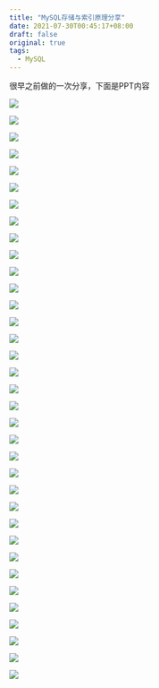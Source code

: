 ```yaml
---
title: "MySQL存储与索引原理分享"
date: 2021-07-30T00:45:17+08:00
draft: false 
original: true
tags: 
  - MySQL
---
```


很早之前做的一次分享，下面是PPT内容

![](/MySQL存储与索引原理/01.png)

![](/MySQL存储与索引原理/02.png)

![](/MySQL存储与索引原理/03.png)

![](/MySQL存储与索引原理/04.png)

![](/MySQL存储与索引原理/05.png)

![](/MySQL存储与索引原理/06.png)

![](/MySQL存储与索引原理/07.png)

![](/MySQL存储与索引原理/08.png)

![](/MySQL存储与索引原理/09.png)

![](/MySQL存储与索引原理/10.png)

![](/MySQL存储与索引原理/11.png)

![](/MySQL存储与索引原理/12.png)

![](/MySQL存储与索引原理/13.png)

![](/MySQL存储与索引原理/14.png)

![](/MySQL存储与索引原理/15.png)

![](/MySQL存储与索引原理/16.png)

![](/MySQL存储与索引原理/17.png)

![](/MySQL存储与索引原理/18.png)

![](/MySQL存储与索引原理/19.png)

![](/MySQL存储与索引原理/20.png)

![](/MySQL存储与索引原理/21.png)

![](/MySQL存储与索引原理/22.png)

![](/MySQL存储与索引原理/23.png)

![](/MySQL存储与索引原理/24.png)

![](/MySQL存储与索引原理/25.png)

![](/MySQL存储与索引原理/26.png)

![](/MySQL存储与索引原理/27.png)

![](/MySQL存储与索引原理/28.png)

![](/MySQL存储与索引原理/29.png)

![](/MySQL存储与索引原理/30.png)

![](/MySQL存储与索引原理/31.png)

![](/MySQL存储与索引原理/32.png)

![](/MySQL存储与索引原理/33.png)

![](/MySQL存储与索引原理/34.png)

![](/MySQL存储与索引原理/35.png)